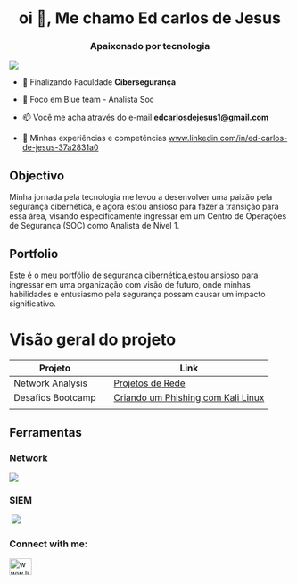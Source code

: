 <h1 align="center">oi 👋, Me chamo Ed carlos de Jesus</h1>
<h3 align="center">Apaixonado por tecnologia</h3>
<a href="https://www.linkedin.com/in/ed-carlos-de-jesus-37a2831a0"><img src="https://img.shields.io/badge/-LinkedIn-0072b1?&style=for-the-badge&logo=linkedin&logoColor=white" /></a>

- 🌱 Finalizando Faculdade **Cibersegurança**

- 💬 Foco em Blue team - Analista Soc

- 📫 Você me acha através do e-mail **edcarlosdejesus1@gmail.com**

- 📄 Minhas experiências e competências www.linkedin.com/in/ed-carlos-de-jesus-37a2831a0

## Objectivo
Minha jornada pela tecnologia me levou a desenvolver uma paixão pela segurança cibernética, e agora estou ansioso para fazer a transição para essa área, visando especificamente ingressar em um Centro de Operações de Segurança (SOC) como Analista de Nível 1.

## Portfolio
  Este é o meu portfólio de segurança cibernética,estou ansioso para ingressar em uma organização com visão de futuro, onde minhas habilidades e entusiasmo pela segurança possam causar um impacto significativo.

# Visão geral do projeto
|        Projeto         |       | Link
|------------------------|-------|-----------------|
|      Network Analysis  |       | <a href ="https://github.com/EdcarlosdeJesus/Projetos-de-Rede"> Projetos de Rede </a>|
|      Desafios Bootcamp |       | <a href ="https://github.com/EdcarlosdeJesus/cibersecurity-desafio-phishing">Criando um Phishing com Kali Linux</a>|    
|                        |       |

## Ferramentas

### Network
<div>
<img src="https://img.shields.io/badge/-Wireshark-1679A7?&style=for-the-badge&logo=Wireshark&logoColor=white" />
</div>

### SIEM
<div>
    <img src="" />
    <img src="https://www.google.com/imgres?q=kali%20linux&imgurl=https%3A%2F%2Fwww.kali.org%2Fimages%2Fnotebook-kali-2024.1.jpg&imgrefurl=https%3A%2F%2Fwww.kali.org%2F&docid=YtLQ4KA6OHsrcM&tbnid=4B7ugEyFKS5qNM&vet=12ahUKEwj6y-7XuZiKAxW7p5UCHYnoHR0QM3oECBYQAA..i&w=1920&h=1080&hcb=2&itg=1&ved=2ahUKEwj6y-7XuZiKAxW7p5UCHYnoHR0QM3oECBYQAA" />
</div>
















<h3 align="left">Connect with me:</h3>
<p align="left">
<a href="https://www.linkedin.com/in/ed-carlos-de-jesus-37a2831a0" target="blank"><img align="center" src="https://raw.githubusercontent.com/rahuldkjain/github-profile-readme-generator/master/src/images/icons/Social/linked-in-alt.svg" alt="www.linkedin.com/in/ed-carlos-de-jesus-37a2831a0" height="30" width="40" /></a>
</p>




